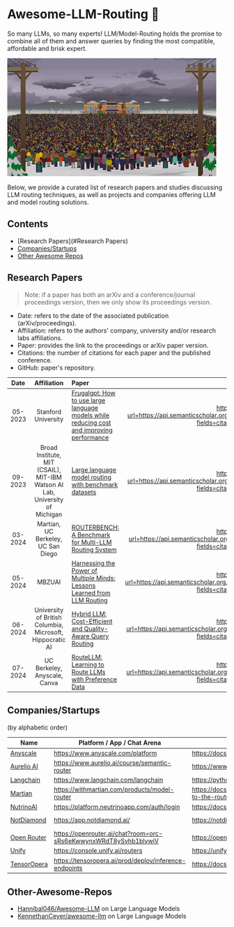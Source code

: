 # Awesome-LLM-Routing 🥋

So many LLMs, so many experts! LLM/Model-Routing holds the promise to combine all of them and answer queries by finding the most compatible, affordable and brisk expert.

![](resources/giphy.gif)

Below, we provide a curated list of research papers and studies discussing LLM routing techniques, as well as projects and companies offering LLM and model routing solutions.


## Contents

- [Research Papers](#Research Papers)
- [Companies/Startups](#Companies/Startups)
- [Other Awesome Repos](#Other-Awesome-Repos)


## Research Papers
> Note: if a paper has both an arXiv and a conference/journal proceedings version, then we only show its proceedings version.

- Date: refers to the date of the associated publication (arXiv/proceedings).
- Affiliation: refers to the authors' company, university and/or research labs affiliations.
- Paper: provides the link to the proceedings or arXiv paper version.
- Citations: the number of citations for each paper and the published conference. 
- GitHub: paper's repository.

|  Date   |                                 Affiliation                                 | Paper                                                                                                                             |                                                                                           Citations                                                                                           |                     GitHub                      |
|:-------:|:---------------------------------------------------------------------------:|:----------------------------------------------------------------------------------------------------------------------------------|:---------------------------------------------------------------------------------------------------------------------------------------------------------------------------------------------:|:-----------------------------------------------:|
| 05-2023 |                             Stanford University                             | [Frugalgpt: How to use large language models while reducing cost and improving performance](https://arxiv.org/pdf/2305.05176.pdf) | https://img.shields.io/badge/dynamic/json?url=https://api.semanticscholar.org/graph/v1/paper/585f8b9725f5f5e5495c3508d39f70d1c053e190?fields=citationCount&query=citationCount&label=citation |                                                 |
| 09-2023 | Broad Institute, MIT (CSAIL), MIT-IBM Watson AI Lab, University of Michigan | [Large language model routing with benchmark datasets](https://arxiv.org/pdf/2309.15789.pdf)                                      | https://img.shields.io/badge/dynamic/json?url=https://api.semanticscholar.org/graph/v1/paper/50176544c46b3226a05e7946f6e36ac31c68faf7?fields=citationCount&query=citationCount&label=citation |                                                 |
| 03-2024 |                     Martian, UC Berkeley, UC San Diego                      | [ROUTERBENCH: A Benchmark for Multi-LLM Routing System](https://arxiv.org/pdf/2403.12031.pdf)                                     | https://img.shields.io/badge/dynamic/json?url=https://api.semanticscholar.org/graph/v1/paper/a2ca6f085007d0dceafbc09c2df24e70e771eac5?fields=citationCount&query=citationCount&label=citation |   https://github.com/withmartian/routerbench    |
| 05-2024 |                                   MBZUAI                                    | [Harnessing the Power of Multiple Minds: Lessons Learned from LLM Routing](https://arxiv.org/pdf/2405.00467.pdf)                  | https://img.shields.io/badge/dynamic/json?url=https://api.semanticscholar.org/graph/v1/paper/a53200e4d0325568139bfca93538b705944534e4?fields=citationCount&query=citationCount&label=citation | https://github.com/kvadityasrivatsa/llm-routing |
| 06-2024 |          University of British Columbia, Microsoft, Hippocratic AI          | [Hybrid LLM: Cost-Efficient and Quality-Aware Query Routing](https://arxiv.org/pdf/2404.14618.pdf)                                | https://img.shields.io/badge/dynamic/json?url=https://api.semanticscholar.org/graph/v1/paper/97b6f4357d1e3ab40a7ee60acb5260a948e3641d?fields=citationCount&query=citationCount&label=citation |                                                 |
| 07-2024 |                        UC Berkeley, Anyscale, Canva                         | [RouteLLM: Learning to Route LLMs with Preference Data](https://arxiv.org/pdf/2406.18665.pdf)                                     | https://img.shields.io/badge/dynamic/json?url=https://api.semanticscholar.org/graph/v1/paper/9b3239cff17327960804098e33e1ca903e7b9e85?fields=citationCount&query=citationCount&label=citation |       https://github.com/lm-sys/RouteLLM        |

[//]: # (|  2024   |                                                                             | []&#40;https://arxiv.org/pdf/.pdf&#41;                                                                                                     | | |)


## Companies/Startups

(by alphabetic order)

| Name                                      | Platform / App / Chat Arena                                      | Docs                                                                                   | GitHub Repo                                         |
|-------------------------------------------|------------------------------------------------------------------|----------------------------------------------------------------------------------------|-----------------------------------------------------|
| [Anyscale](https://www.anyscale.com/)     | https://www.anyscale.com/platform                                | https://docs.anyscale.com/                                                             | https://github.com/anyscale/llm-router              |
| [Aurelio AI](https://www.aurelio.ai/)     | https://www.aurelio.ai/course/semantic-router                    | https://www.aurelio.ai/course/semantic-router                                          | https://github.com/aurelio-labs/semantic-router     |
| [Langchain](https://www.langchain.com/)   | https://www.langchain.com/langchain                              | https://python.langchain.com/v0.1/docs/expression_language/how_to/routing/             | https://github.com/langchain-ai/langchain           |
| [Martian](https://withmartian.com/)       | https://withmartian.com/products/model-router                    | https://docs.withmartian.com/martian-model-router/model-router/switching-to-the-router | https://github.com/withmartian/routerbench          |
| [NutrinoAI](https://www.neutrinoapp.com/) | https://platform.neutrinoapp.com/auth/login                      | https://docs.neutrinoapp.com/introduction                                              | https://github.com/neutrino-ai                      |
| [NotDiamond](https://www.notdiamond.ai/)  | https://app.notdiamond.ai/                                       | https://notdiamond.readme.io/docs/what-is-not-diamond                                  | https://github.com/Not-Diamond/notdiamond-python    |
| [Open Router](https://openrouter.ai/)     | https://openrouter.ai/chat?room=orc-sRs6eKwwynxWRdT8ySvhb1blvwiV | https://openrouter.ai/docs/quick-start                                                 | https://github.com/OpenRouterTeam/openrouter-runner |
| [Unify](https://unify.ai/)                | https://console.unify.ai/routers                                 | https://unify.ai/docs                                                                  | https://github.com/unifyai/unify                    |
| [TensorOpera](https://tensoropera.ai)     | https://tensoropera.ai/prod/deploy/inference-endpoints           | https://docs.tensoropera.ai/                                                           | https://github.com/FedML-AI/PolyRouter              |


## Other-Awesome-Repos
* [Hannibal046/Awesome-LLM](https://github.com/Hannibal046/Awesome-LLM) on Large Language Models
* [KennethanCeyer/awesome-llm](https://github.com/KennethanCeyer/awesome-llm) on  Large Language Models

